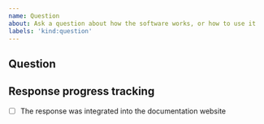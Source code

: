 ```yaml
---
name: Question
about: Ask a question about how the software works, or how to use it
labels: 'kind:question'
---
```


## Question

<!-- Write down your question here -->

## Response progress tracking

<!-- We are commited to answer any question, and make the response discoverable -->

- [ ] The response was integrated into the documentation website
